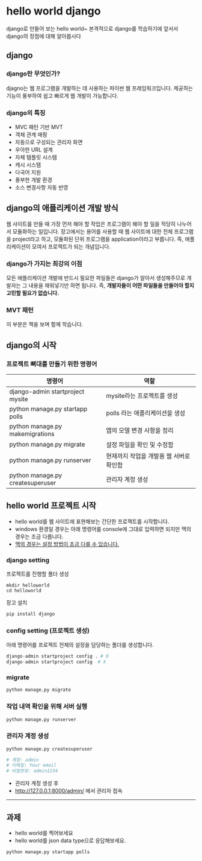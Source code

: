 # hello world django

django로 만들어 보는 hello world~
본격적으로 django를 학습하기에 앞서서 django의 장점에 대해 알아봅시다

## django 

### django란 무엇인가?
djagno는 웹 프로그램을 개발하는 데 사용하는 파이썬 웹 프레임워크입니다. 제공하는 기능이 풍부하여 쉽고 빠르게 웹 개발이 가능합니다. 

### django의 특징

- MVC 패턴 기반 MVT
- 객체 관계 매핑
- 자동으로 구성되는 관리자 화면
- 우아한 URL 설계
- 자체 템플릿 시스템
- 캐시 시스템
- 다국어 지원
- 풍부한 개발 환경
- 소스 변경사항 자동 반영


## django의 애플리케이션 개발 방식

웹 사이트를 만들 때 가장 먼저 해야 할 작업은 프로그램이 해야 할 일을 적당히 나누어서 모듈화하는 일입니다. 
장고에서는 용어를 사용할 때 웹 사이트에 대한 전체 프로그램을 project라고 하고, 모듈화된 단위 프로그램을 application이라고 부릅니다. 즉, 애플리케이션이 모여서 프로젝트가 되는 개념입니다. 

### django가 가지는 최강의 이점
모든 애플리케이션 개발에 반드시 필요한 파일들은 django가 알아서 생성해주므로 개발자는 그 내용을 채워넣기만 하면 됩니다. 즉, **개발자들이 어떤 파일들을 만들어야 할지 고민할 필요가 없습니다.** 


### MVT 패턴 
이 부분은 책을 보며 함께 학습니다. 


## django의 시작


### 프로젝트 뼈대를 만들기 위한 명령어

| 명령어                           | 역할                                    |
| -------------------------------- | --------------------------------------- |
| django-admin startproject mysite | mysite라는 프로젝트를 생성              |
| python manage.py startapp polls  | polls 라는 애플리케이션을 생성          |
| python manage.py makemigrations  | 앱의 모델 변경 사항을 정리              |
| python manage.py migrate         | 설정 파일을 확인 및 수정함              |
| python manage.py runserver       | 현재까지 작업을 개발용 웹 서버로 확인함 |
| python manage.py createsuperuser | 관리자 계정 생성                        |



## hello world 프로젝트 시작

- hello world를 웹 사이트에 표현해보는 간단한 프로젝트를 시작합니다.
- windows 환경일 경우는 아래 명령어를 console에 그대로 입력하면 되지만 맥의 경우는 조금 다릅니다.
- [맥의 경우는 설정 방법이 조금 다를 수 있습니다.](https://freehoon.tistory.com/135)


### django setting
프로젝트를 진행할 폴더 생성

```
mkdir helloworld
cd helloworld
```

장고 설치

```python
pip install django
```

### config setting (프로젝트 생성)
아래 명령어를 프로젝트 전체의 설정을 담당하는 폴더를 생성합니다. 

```python
django-admin startproject config . # O
django-admin startproject config  # X
```

### migrate

```python
python manage.py migrate
```



### 작업 내역 확인을 위해 서버 실행

```python
python manage.py runserver
```

### 관리자 계정 생성

```python
python manage.py createsuperuser

# 계정: admin
# 이메일: Your email
# 비밀번호: admin1234
```

- 관리자 계정 생성 후 
- http://127.0.0.1:8000/admin/ 에서 관리자 접속


--- 

## 과제
- hello world를 찍어보세요
- hello world를 json data type으로 응답해보세요. 

```python
python manage.py startapp polls
```